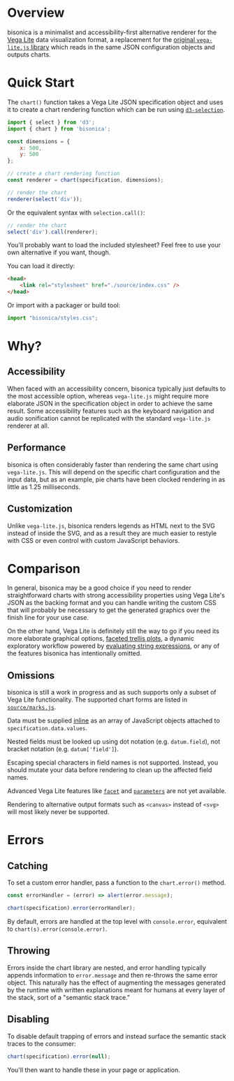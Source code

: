 # Overview

bisonica is a minimalist and accessibility-first alternative renderer for the [Vega Lite](https://vega.github.io/vega-lite/) data visualization format, a replacement for the [original `vega-lite.js` library](https://github.com/vega/vega-lite) which reads in the same JSON configuration objects and outputs charts.

# Quick Start

The `chart()` function takes a Vega Lite JSON specification object and uses it to create a chart rendering function which can be run using [`d3-selection`](https://github.com/d3/d3-selection).

```javascript
import { select } from 'd3';
import { chart } from 'bisonica';

const dimensions = {
    x: 500,
    y: 500
};

// create a chart rendering function
const renderer = chart(specification, dimensions);

// render the chart
renderer(select('div'));
```

Or the equivalent syntax with `selection.call()`:

```javascript
// render the chart
select('div').call(renderer);
```


You'll probably want to load the included stylesheet? Feel free to use your own alternative if you want, though.

You can load it directly:

```html
<head>
    <link rel="stylesheet" href="./source/index.css" />
</head>
```

Or import with a packager or build tool:

```javascript
import "bisonica/styles.css";
```

# Why?

## Accessibility

When faced with an accessibility concern, bisonica typically just defaults to the most accessible option, whereas `vega-lite.js` might require more elaborate JSON in the specification object in order to achieve the same result. Some accessibility features such as the keyboard navigation and audio sonification cannot be replicated with the standard `vega-lite.js` renderer at all.

## Performance

bisonica is often considerably faster than rendering the same chart using `vega-lite.js`. This will depend on the specific chart configuration and the input data, but as an example, pie charts have been clocked rendering in as little as 1.25 milliseconds.

## Customization

Unlike `vega-lite.js`, bisonica renders legends as HTML next to the SVG instead of inside the SVG, and as a result they are much easier to restyle with CSS or even control with custom JavaScript behaviors.

# Comparison

In general, bisonica may be a good choice if you need to render straightforward charts with strong accessibility properties using Vega Lite's JSON as the backing format and you can handle writing the custom CSS that will probably be necessary to get the generated graphics over the finish line for your use case.

On the other hand, Vega Lite is definitely still the way to go if you need its more elaborate graphical options, [faceted trellis plots](https://vega.github.io/vega-lite/docs/facet.html), a dynamic exploratory workflow powered by [evaluating string expressions](https://github.com/vega/vega-expression), or any of the features bisonica has intentionally omitted.

## Omissions

bisonica is still a work in progress and as such supports only a subset of Vega Lite functionality. The supported chart forms are listed in [`source/marks.js`](./source/marks.js).

Data must be supplied [inline](https://vega.github.io/vega-lite/docs/data.html#inline) as an array of JavaScript objects attached to `specification.data.values`.

Nested fields must be looked up using dot notation (e.g. `datum.field`), not bracket notation (e.g. `datum['field']`).

Escaping special characters in field names is not supported. Instead, you should mutate your data before rendering to clean up the affected field names.

Advanced Vega Lite features like [`facet`](https://vega.github.io/vega-lite/docs/composition.html#faceting) and [`parameters`](https://vega.github.io/vega-lite/docs/parameter.html) are not yet available.

Rendering to alternative output formats such as `<canvas>` instead of `<svg>` will most likely never be supported.

# Errors

## Catching

To set a custom error handler, pass a function to the `chart.error()` method.

```javascript
const errorHandler = (error) => alert(error.message);

chart(specification).error(errorHandler);
```

By default, errors are handled at the top level with `console.error`, equivalent to `chart(s).error(console.error)`.

## Throwing

Errors inside the chart library are nested, and error handling typically appends information to `error.message` and then re-throws the same error object. This naturally has the effect of augmenting the messages generated by the runtime with written explanations meant for humans at every layer of the stack, sort of a "semantic stack trace."

## Disabling

To disable default trapping of errors and instead surface the semantic stack traces to the consumer:

```javascript
chart(specification).error(null);
```

You'll then want to handle these in your page or application.
